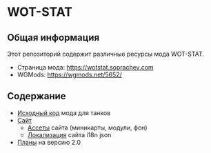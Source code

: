 # WOT-STAT
## Общая информация
Этот репозиторий содержит различные ресурсы мода WOT-STAT.
* Страница мода: https://wotstat.soprachev.com
* WGMods: https://wgmods.net/5652/

## Содержание
* [Исходный код](https://github.com/SoprachevAK/wot-stat/tree/main/mod) мода для танков
* [Сайт](https://github.com/SoprachevAK/wot-stat/tree/main/site)
  * [Ассеты](https://github.com/SoprachevAK/wot-stat/tree/main/site/assets) сайта (миникарты, модули, фон)
  * [Локализация](https://github.com/SoprachevAK/wot-stat/tree/main/site/localization) сайта i18n json
* [Планы](https://github.com/SoprachevAK/wot-stat/tree/main/plan2.0) на версию 2.0